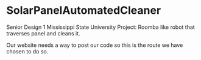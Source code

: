 # SolarPanelAutomatedCleaner

Senior Design 1 Mississippi State University Project: Roomba like robot that traverses panel and cleans it.

Our website needs a way to post our code so this is the route we have chosen to do so. 
